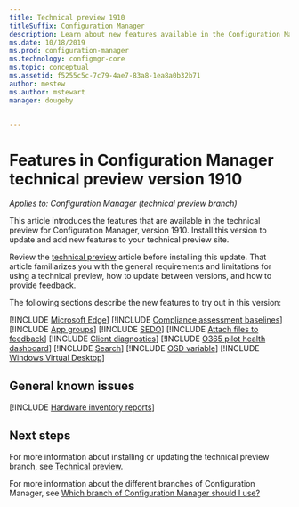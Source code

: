 ```yaml
---
title: Technical preview 1910
titleSuffix: Configuration Manager
description: Learn about new features available in the Configuration Manager technical preview branch version 1910.
ms.date: 10/18/2019
ms.prod: configuration-manager
ms.technology: configmgr-core
ms.topic: conceptual
ms.assetid: f5255c5c-7c79-4ae7-83a8-1ea8a0b32b71
author: mestew
ms.author: mstewart
manager: dougeby


---
```


# Features in Configuration Manager technical preview version 1910

*Applies to: Configuration Manager (technical preview branch)*

This article introduces the features that are available in the technical preview for Configuration Manager, version 1910. Install this version to update and add new features to your technical preview site.

Review the [technical preview](/sccm/core/get-started/technical-preview) article before installing this update. That article familiarizes you with the general requirements and limitations for using a technical preview, how to update between versions, and how to provide feedback.

The following sections describe the new features to try out in this version:

<!-- [!INCLUDE [Example feature name](includes/1910/1234567.md)] -->

[!INCLUDE [Microsoft Edge](includes/1910/4561024.md)]
[!INCLUDE [Compliance assessment baselines](includes/1910/3608345.md)]
[!INCLUDE [App groups](includes/1910/4760058.md)]
[!INCLUDE [SEDO](includes/1910/4786915.md)]
[!INCLUDE [Attach files to feedback](includes/1910/3556011.md)]
[!INCLUDE [Client diagnostics](includes/1910/4433455.md)]
[!INCLUDE [O365 pilot health dashboard](includes/1910/4488272.md)]
[!INCLUDE [Search](includes/1910/4640570.md)]
[!INCLUDE [OSD variable](includes/1910/4680263.md)]
[!INCLUDE [Windows Virtual Desktop](includes/1910/4737447.md)]

## General known issues

[!INCLUDE [Hardware inventory reports](includes/1910/known-issue-osd.md)]

## Next steps

For more information about installing or updating the technical preview branch, see [Technical preview](/sccm/core/get-started/technical-preview).

For more information about the different branches of Configuration Manager, see [Which branch of Configuration Manager should I use?](/sccm/core/understand/which-branch-should-i-use)
